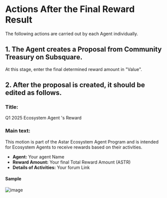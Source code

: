 # Actions After the Final Reward Result
The following actions are carried out by each Agent individually.

## 1. The Agent creates a Proposal from Community Treasury on Subsquare.
At this stage, enter the final determined reward amount in "Value".

## 2. After the proposal is created, it should be edited as follows.

### Title: 

Q1 2025 Ecosystem Agent <Agent Name>'s Reward

### Main text:

This motion is part of the Astar Ecosystem Agent Program and is intended for Ecosystem Agents to receive rewards based on their activities.

* **Agent:** Your agent Name 
* **Reward Amount:** Your final Total Reward Amount (ASTR) 
* **Details of Activities:** Your forum Link

#### Sample

![image](https://github.com/user-attachments/assets/6efa6607-6563-4e16-8780-23706d90e92a)
